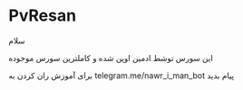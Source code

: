 # PvResan

سلام

این سورس توشط ادمین اوپن شده و کاملترین سورس موجوده

برای آموزش ران کردن به 
telegram.me/nawr_i_man_bot
پیام بدید
